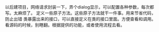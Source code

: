 以后建项目，网络请求封装一下，弄个dialog显示，可以配置各种参数，每次都写。太麻烦了。
定义一些原子方法。这些原子方法就干一件事。用来节省代码，防止出错
类暴露出来的接口，可以直接定义在类的接口里面。方便查看和调用。
看源码的时候，别瞎翻。根据提供的功能，或者使用流程去看。
